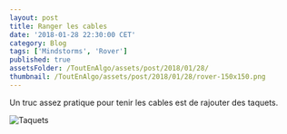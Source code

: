```yaml
---
layout: post
title: Ranger les cables
date: '2018-01-28 22:30:00 CET'
category: Blog
tags: ['Mindstorms', 'Rover']
published: true
assetsFolder: /ToutEnAlgo/assets/post/2018/01/28/
thumbnail: /ToutEnAlgo/assets/post/2018/01/28/rover-150x150.png
---
```



Un truc assez pratique pour tenir les cables est de rajouter des taquets.

![Taquets](images/taquets.png)

